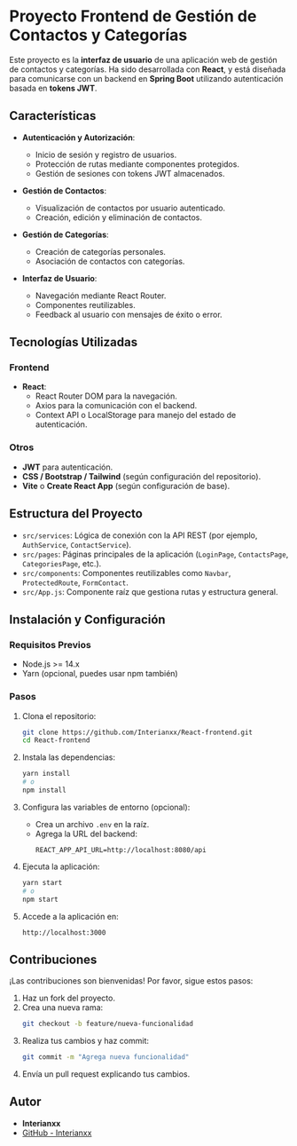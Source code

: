 # Proyecto Frontend de Gestión de Contactos y Categorías

Este proyecto es la **interfaz de usuario** de una aplicación web de gestión de contactos y categorías. Ha sido desarrollada con **React**, y está diseñada para comunicarse con un backend en **Spring Boot** utilizando autenticación basada en **tokens JWT**.

## Características

- **Autenticación y Autorización**:
  - Inicio de sesión y registro de usuarios.
  - Protección de rutas mediante componentes protegidos.
  - Gestión de sesiones con tokens JWT almacenados.

- **Gestión de Contactos**:
  - Visualización de contactos por usuario autenticado.
  - Creación, edición y eliminación de contactos.

- **Gestión de Categorías**:
  - Creación de categorías personales.
  - Asociación de contactos con categorías.

- **Interfaz de Usuario**:
  - Navegación mediante React Router.
  - Componentes reutilizables.
  - Feedback al usuario con mensajes de éxito o error.

## Tecnologías Utilizadas

### Frontend
- **React**:
  - React Router DOM para la navegación.
  - Axios para la comunicación con el backend.
  - Context API o LocalStorage para manejo del estado de autenticación.

### Otros
- **JWT** para autenticación.
- **CSS / Bootstrap / Tailwind** (según configuración del repositorio).
- **Vite** o **Create React App** (según configuración de base).

## Estructura del Proyecto

- `src/services`: Lógica de conexión con la API REST (por ejemplo, `AuthService`, `ContactService`).
- `src/pages`: Páginas principales de la aplicación (`LoginPage`, `ContactsPage`, `CategoriesPage`, etc.).
- `src/components`: Componentes reutilizables como `Navbar`, `ProtectedRoute`, `FormContact`.
- `src/App.js`: Componente raíz que gestiona rutas y estructura general.

## Instalación y Configuración

### Requisitos Previos
- Node.js >= 14.x
- Yarn (opcional, puedes usar npm también)

### Pasos

1. Clona el repositorio:
   ```bash
   git clone https://github.com/Interianxx/React-frontend.git
   cd React-frontend
   ```

2. Instala las dependencias:
   ```bash
   yarn install
   # o
   npm install
   ```

3. Configura las variables de entorno (opcional):
   - Crea un archivo `.env` en la raíz.
   - Agrega la URL del backend:
     ```
     REACT_APP_API_URL=http://localhost:8080/api
     ```

4. Ejecuta la aplicación:
   ```bash
   yarn start
   # o
   npm start
   ```

5. Accede a la aplicación en:
   ```
   http://localhost:3000
   ```

## Contribuciones

¡Las contribuciones son bienvenidas! Por favor, sigue estos pasos:

1. Haz un fork del proyecto.
2. Crea una nueva rama:
   ```bash
   git checkout -b feature/nueva-funcionalidad
   ```
3. Realiza tus cambios y haz commit:
   ```bash
   git commit -m "Agrega nueva funcionalidad"
   ```
4. Envía un pull request explicando tus cambios.

## Autor

- **Interianxx**
- [GitHub - Interianxx](https://github.com/Interianxx)
